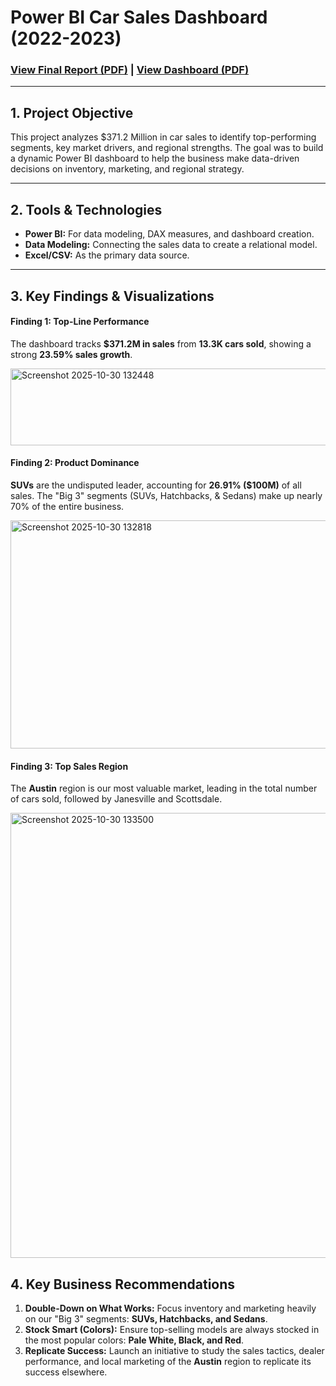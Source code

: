 # Power BI Car Sales Dashboard (2022-2023)

### [View Final Report (PDF)](Car%20Sales%20Performance%20Analysis%20Report.pdf) | [View Dashboard (PDF)](Car%20Sales%20Power%20BI%20Report.pdf)

---

## 1. Project Objective

This project analyzes $371.2 Million in car sales to identify top-performing segments, key market drivers, and regional strengths. The goal was to build a dynamic Power BI dashboard to help the business make data-driven decisions on inventory, marketing, and regional strategy.

---

## 2. Tools & Technologies
- **Power BI:** For data modeling, DAX measures, and dashboard creation.
- **Data Modeling:** Connecting the sales data to create a relational model.
- **Excel/CSV:** As the primary data source.

---

## 3. Key Findings & Visualizations

#### Finding 1: Top-Line Performance
The dashboard tracks **$371.2M in sales** from **13.3K cars sold**, showing a strong **23.59% sales growth**.

<img width="1614" height="123" alt="Screenshot 2025-10-30 132448" src="https://github.com/user-attachments/assets/cfd8d312-d766-475c-aa65-1d4bc3c6b723" />

#### Finding 2: Product Dominance
**SUVs** are the undisputed leader, accounting for **26.91% ($100M)** of all sales. The "Big 3" segments (SUVs, Hatchbacks, & Sedans) make up nearly 70% of the entire business.

<img width="601" height="365" alt="Screenshot 2025-10-30 132818" src="https://github.com/user-attachments/assets/e51be01e-679b-42f7-bc49-51394a6b3452" />

#### Finding 3: Top Sales Region
The **Austin** region is our most valuable market, leading in the total number of cars sold, followed by Janesville and Scottsdale.

<img width="1388" height="712" alt="Screenshot 2025-10-30 133500" src="https://github.com/user-attachments/assets/68079b5a-e348-463b-85a3-db52e916beab" />


## 4. Key Business Recommendations

1.  **Double-Down on What Works:** Focus inventory and marketing heavily on our "Big 3" segments: **SUVs, Hatchbacks, and Sedans**.
2.  **Stock Smart (Colors):** Ensure top-selling models are always stocked in the most popular colors: **Pale White, Black, and Red**.
3.  **Replicate Success:** Launch an initiative to study the sales tactics, dealer performance, and local marketing of the **Austin** region to replicate its success elsewhere.
